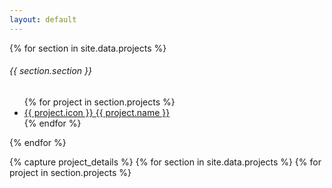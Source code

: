 ```yaml
---
layout: default
---
```


{% for section in site.data.projects %}
  <h6 class="sidebar-heading d-flex justify-content-between align-items-center px-3 mt-4 mb-1 text-muted">
    <span>{{ section.section }}</span>
  </h6>
  <ul class="nav flex-column">
    {% for project in section.projects %}
      <li class="nav-item">
        <a class="nav-link project-link" href="#" data-target="{{ project.id }}">
          {{ project.icon }} {{ project.name }}
        </a>
      </li>
    {% endfor %}
  </ul>
{% endfor %}

{% capture project_details %}
  {% for section in site.data.projects %}
    {% for project in section.projects %}
      <div id="{{ project.id }}" class="project-detail" style="display: none;">
        <h2>
          {{ project.name }}
          {% for link in project.links %}
            <a href="{{ link.url }}" target="_blank" class="btn btn-outline-secondary btn-sm">
              {% if link.name == "Source" %}
                <ion-icon name="logo-github" class="me-1"></ion-icon>
              {% endif %}
              {{ link.name }}
            </a>
          {% endfor %}
        </h2>
        <p class="lead">{{ project.short_description }}</p>
        <hr>

        {% if project.demo.size > 0 %}
          <div class="demo-media">
            {% for item in project.demo %}
              <img src="{{ item }}" class="img-fluid rounded border mb-3" alt="{{ project.name }} screenshot">
            {% endfor %}
          </div>
        {% endif %}

        {{ project.long_description | markdownify }}
      </div>
    {% endfor %}
  {% endfor %}
{% endcapture %}

<script>
  const projectDetailsHTML = {{ project_details | jsonify }};
</script>
